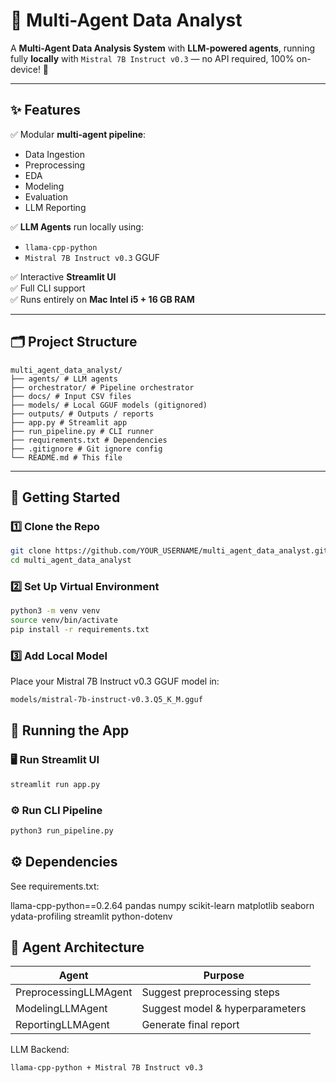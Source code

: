 # 🤖 Multi-Agent Data Analyst

A **Multi-Agent Data Analysis System** with **LLM-powered agents**, running fully **locally** with `Mistral 7B Instruct v0.3` — no API required, 100% on-device! 🚀

---

## ✨ Features

✅ Modular **multi-agent pipeline**:
- Data Ingestion
- Preprocessing
- EDA
- Modeling
- Evaluation
- LLM Reporting

✅ **LLM Agents** run locally using:
- `llama-cpp-python`
- `Mistral 7B Instruct v0.3` GGUF

✅ Interactive **Streamlit UI**  
✅ Full CLI support  
✅ Runs entirely on **Mac Intel i5 + 16 GB RAM**

---

## 🗂 Project Structure
```text
multi_agent_data_analyst/
├── agents/ # LLM agents
├── orchestrator/ # Pipeline orchestrator
├── docs/ # Input CSV files
├── models/ # Local GGUF models (gitignored)
├── outputs/ # Outputs / reports
├── app.py # Streamlit app
├── run_pipeline.py # CLI runner
├── requirements.txt # Dependencies
├── .gitignore # Git ignore config
└── README.md # This file
```

---

## 🚀 Getting Started

### 1️⃣ Clone the Repo

```bash
git clone https://github.com/YOUR_USERNAME/multi_agent_data_analyst.git
cd multi_agent_data_analyst
```
### 2️⃣ Set Up Virtual Environment

```bash
python3 -m venv venv
source venv/bin/activate
pip install -r requirements.txt
```
### 3️⃣ Add Local Model

Place your Mistral 7B Instruct v0.3 GGUF model in:
```bash
models/mistral-7b-instruct-v0.3.Q5_K_M.gguf
```
## 🚀 Running the App

### 🖥️ Run Streamlit UI
```bash
streamlit run app.py
```
### ⚙️ Run CLI Pipeline
```bash
python3 run_pipeline.py
```

## ⚙️ Dependencies

See requirements.txt:

llama-cpp-python==0.2.64
pandas
numpy
scikit-learn
matplotlib
seaborn
ydata-profiling
streamlit
python-dotenv

## 🤖 Agent Architecture

| Agent                 | Purpose                         |
| --------------------- | ------------------------------- |
| PreprocessingLLMAgent | Suggest preprocessing steps     |
| ModelingLLMAgent      | Suggest model & hyperparameters |
| ReportingLLMAgent     | Generate final report           |

LLM Backend:
```text
llama-cpp-python + Mistral 7B Instruct v0.3
```